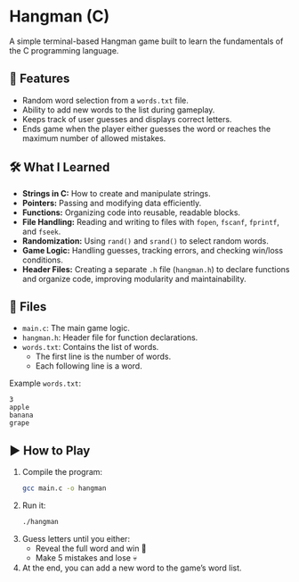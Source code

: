 # Hangman (C)

A simple terminal-based Hangman game built to learn the fundamentals of the C programming language.

## 📌 Features
- Random word selection from a `words.txt` file.
- Ability to add new words to the list during gameplay.
- Keeps track of user guesses and displays correct letters.
- Ends game when the player either guesses the word or reaches the maximum number of allowed mistakes.

## 🛠️ What I Learned
- **Strings in C:** How to create and manipulate strings.
- **Pointers:** Passing and modifying data efficiently.
- **Functions:** Organizing code into reusable, readable blocks.
- **File Handling:** Reading and writing to files with `fopen`, `fscanf`, `fprintf`, and `fseek`.
- **Randomization:** Using `rand()` and `srand()` to select random words.
- **Game Logic:** Handling guesses, tracking errors, and checking win/loss conditions.
- **Header Files:** Creating a separate `.h` file (`hangman.h`) to declare functions and organize code, improving modularity and maintainability.

## 📂 Files
- `main.c`: The main game logic.
- `hangman.h`: Header file for function declarations.
- `words.txt`: Contains the list of words.  
  - The first line is the number of words.  
  - Each following line is a word.

Example `words.txt`:
```
3
apple
banana
grape
```

## ▶️ How to Play
1. Compile the program:
   ```bash
   gcc main.c -o hangman
   ```
2. Run it:
   ```bash
   ./hangman
   ```
3. Guess letters until you either:
   - Reveal the full word and win 🎉
   - Make 5 mistakes and lose 💀
4. At the end, you can add a new word to the game’s word list.
